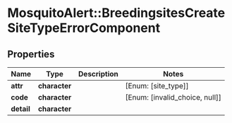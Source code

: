 # MosquitoAlert::BreedingsitesCreateSiteTypeErrorComponent


## Properties
Name | Type | Description | Notes
------------ | ------------- | ------------- | -------------
**attr** | **character** |  | [Enum: [site_type]] 
**code** | **character** |  | [Enum: [invalid_choice, null]] 
**detail** | **character** |  | 


